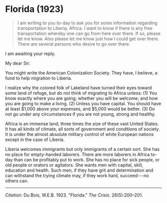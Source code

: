 <!--
title:   Florida
author:  Du Bois, W.E.B.
journal: The Crisis
year:    1923
volume:  26
issue:   5
pages:   200-201
-->

# Florida (1923)

> I am writing to you to-day to 
ask you for some information 
regarding transportation to 
Liberia, Africa. I want to know if there is any free transportation whereby one can go from here over there. If so, please let me know. Also please let me know just how I could get over there. There are several persons who desire to go over there. 
<p>I am awaiting your reply.

My dear Sir:

You might write the American Colonization Society. They have, I believe, a fund to help migration to Liberia. 

I realize why the colored folk of Lakeland have turned their eyes toward some land of refuge, but do not think of migrating to Africa unless: (1) You know exactly where you are going; whether you will be welcome; and how you are going to make a living. (2) Unless you have capital. You should have at least $1,000 above your expenses, and $5,000 would be better. (3) Do not go under any circumstances if you are not young, strong and healthy. 

Africa is an immense land, three times the size of these vast United States. It has all kinds of climate, all sorts of government and conditions of society. It is under the almost absolute military control of white European nations except in the case of Liberia. 

Liberia welcomes immigrants but only immigrants of a certain sort. She has no place for empty-handed laborers. There are more laborers in Africa to-day than can be profitably put to work. She has no place for sick people, or old people or orators or agitators. She wants men with capital, skill, education and health. Such men, if they have grit and determination and can withstand the trying climate may, if they work hard, succeed---no others can. 

______________
*Citation:* Du Bois, W.E.B. 1923. "Florida." *The Crisis*. 26(5):200&ndash;201.